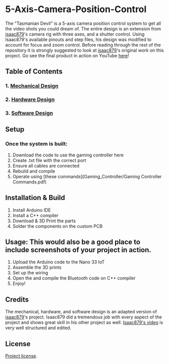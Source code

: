 # 5-Axis-Camera-Position-Control
  The "Tasmanian Devil" is a 5-axis camera position control system to get all the video shots you could dream of. The entire design is an extension from [isaac879](https://github.com/isaac879/Pan-Tilt-Mount)'s camera rig with three axes, and a shutter control. Using Isaac879's available pinouts and step files, his design was modified to account for focus and zoom control.
  Before reading through the rest of the repository it is strongly suggested to look at [isaac879](https://github.com/isaac879/Pan-Tilt-Mount)'s original work on this project.
Go see the final product in action on YouTube [here](https://www.youtube.com/watch?v=kPsWlgf-iiQ)!

## Table of Contents
### 1. [Mechanical Design](Mechanical.md)
### 2. [Hardware Design](Hardware.md)
### 3. [Software Design](Software.md)

## Setup
### Once the system is built:
1. Download the code to use the gaming controller here
2. Create .txt file with the correct port
3. Ensure all cables are connected
4. Rebuild and compile
5. Operate using [these commands](Gaming_Controller/Gaming Controller Commands.pdf)

## Installation & Build
1. Install Arduino IDE
2. Install a C++ compiler
3. Download & 3D Print the parts
4. Solder the components on the custom PCB

## Usage: This would also be a good place to include screenshots of your project in action.
1. Upload the Arduino code to the Nano 33 IoT
3. Assemble the 3D prints
4. Set up the wiring
5. Open the and compile the Bluetooth code on C++ compiler
6. Enjoy!

## Credits
  The mechanical, hardware, and software design is an adapted version of [isaac879](https://github.com/isaac879/Pan-Tilt-Mount)'s project. Isaac879 did a tremendous job with every aspect of the project and shows great skill in his other project as well. [Isaac879's video](https://www.youtube.com/watch?v=1FfB7cLkUyQ) is very well structured and edited.
## License
[Project license](LICENSE).

